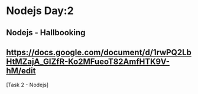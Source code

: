 # Nodejs Day:2

## **Nodejs - Hallbooking**
## **https://docs.google.com/document/d/1rwPQ2LbHtMZajA_GIZfR-Ko2MFueoT82AmfHTK9V-hM/edit**

[Task 2 - Nodejs]


   

